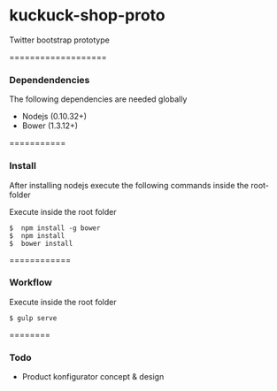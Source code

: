 kuckuck-shop-proto
==================

Twitter bootstrap prototype

===================
### Dependendencies
The following dependencies are needed globally

* Nodejs (0.10.32+)
* Bower (1.3.12+)

===========
### Install

After installing nodejs execute the following commands inside the root-folder

Execute inside the root folder
```Shell
$  npm install -g bower
$  npm install
$  bower install
```


============
### Workflow

Execute inside the root folder
```Shell
$ gulp serve
```

========
### Todo

* Product konfigurator concept & design
